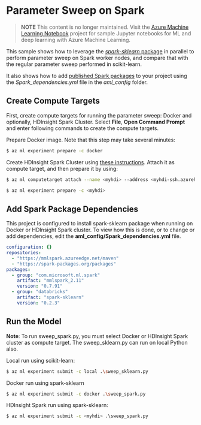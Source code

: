 # Parameter Sweep on Spark

> **NOTE** This content is no longer maintained. Visit the [Azure Machine Learning Notebook](https://github.com/Azure/MachineLearningNotebooks) project for sample Jupyter notebooks for ML and deep learning with Azure Machine Learning.

This sample shows how to leverage the [_spark-sklearn_ package](https://spark-packages.org/package/databricks/spark-sklearn) in parallel to perform parameter sweep on Spark worker nodes, and compare that with the regular parameter sweep performed in scikit-learn.

It also shows how to add [published Spark packages](https://spark-packages.org/) to your project using the _Spark_dependencies.yml_ file in the _aml_config_ folder.

## Create Compute Targets

First, create compute targets for running the parameter sweep: Docker and optionally, HDInsight Spark Cluster. Select **File**, **Open Command Prompt** and enter following commands to create the compute targets.

Prepare Docker image. Note that this step may take several minutes:

```bash
$ az ml experiment prepare -c docker
```

Create HDInsight Spark Cluster using [these instructions](https://docs.microsoft.com/en-us/azure/hdinsight/hdinsight-apache-spark-jupyter-spark-sql). Attach it as compute target, and then prepare it by using:

```bash
$ az ml computetarget attach --name <myhdi> --address <myhdi-ssh.azurehdinsight.net> --username <sshusername> --password <sshpwd> --type cluster
```

```bash
$ az ml experiment prepare -c <myhdi>
```

## Add Spark Package Dependencies

This project is configured to install spark-sklearn package when running on Docker or HDInsight Spark cluster. To view how this is done, or to change or add dependencies, edit the __aml_config/Spark_dependencies.yml__ file.

```yaml
configuration: {}
repositories:
  - "https://mmlspark.azureedge.net/maven"
  - "https://spark-packages.org/packages"
packages:
  - group: "com.microsoft.ml.spark"
    artifact: "mmlspark_2.11"
    version: "0.7.91"
  - group: "databricks"
    artifact: "spark-sklearn"
    version: "0.2.3"
```

## Run the Model

**Note**: To run sweep_spark.py, you must select Docker or HDInsight Spark cluster as compute target. The sweep_sklearn.py can run on local Python also.

Local run using scikit-learn:

```bash
$ az ml experiment submit -c local .\sweep_sklearn.py
```

Docker run using spark-sklearn

```bash
$ az ml experiment submit -c docker .\sweep_spark.py
```

HDInsight Spark run using spark-sklearn:

```bash
$ az ml experiment submit -c <myhdi> .\sweep_spark.py
```
